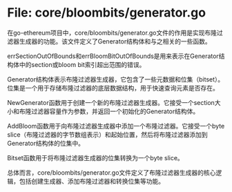 # File: core/bloombits/generator.go

在go-ethereum项目中，core/bloombits/generator.go文件的作用是实现布隆过滤器生成器的功能。该文件定义了Generator结构体和与之相关的一些函数。

errSectionOutOfBounds和errBloomBitOutOfBounds是用来表示在Generator结构体中的section或bloom bit索引超出范围的错误。

Generator结构体表示布隆过滤器生成器，它包含了一些元数据和位集（bitset）。位集是一个用于存储布隆过滤器的底层数据结构，用于快速查询元素是否存在。

NewGenerator函数用于创建一个新的布隆过滤器生成器。它接受一个section大小和布隆过滤器容量作为参数，并返回一个初始化的Generator结构体。

AddBloom函数用于向布隆过滤器生成器中添加一个布隆过滤器。它接受一个byte slice（布隆过滤器的字节数组表示）和起始位置，然后将布隆过滤器添加到Generator结构体的位集中。

Bitset函数用于将布隆过滤器生成器的位集转换为一个byte slice。

总体而言，core/bloombits/generator.go文件定义了布隆过滤器生成器的核心逻辑，包括创建生成器、添加布隆过滤器和转换位集等功能。

